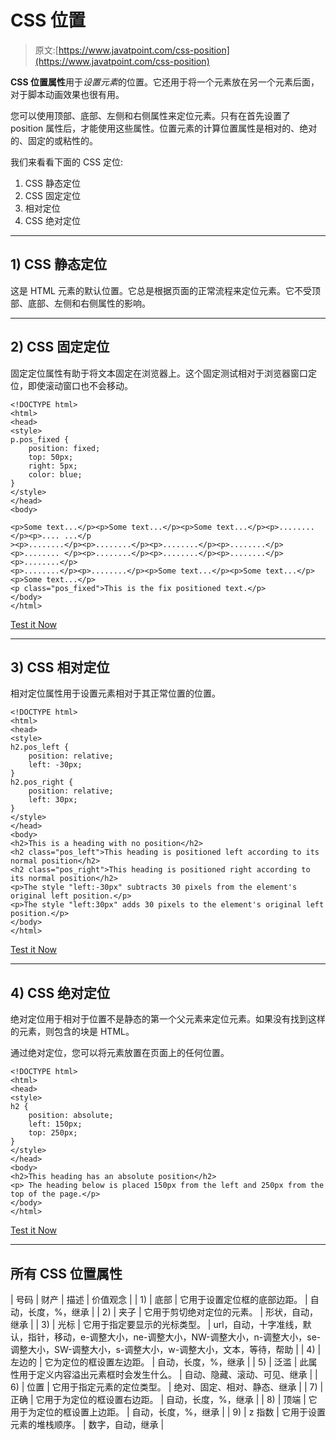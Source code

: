 # CSS 位置

> 原文:[https://www.javatpoint.com/css-position](https://www.javatpoint.com/css-position)

**CSS 位置属性**用于*设置元素*的位置。它还用于将一个元素放在另一个元素后面，对于脚本动画效果也很有用。

您可以使用顶部、底部、左侧和右侧属性来定位元素。只有在首先设置了 position 属性后，才能使用这些属性。位置元素的计算位置属性是相对的、绝对的、固定的或粘性的。

我们来看看下面的 CSS 定位:

1.  CSS 静态定位
2.  CSS 固定定位
3.  相对定位
4.  CSS 绝对定位

* * *

## 1) CSS 静态定位

这是 HTML 元素的默认位置。它总是根据页面的正常流程来定位元素。它不受顶部、底部、左侧和右侧属性的影响。

* * *

## 2) CSS 固定定位

固定定位属性有助于将文本固定在浏览器上。这个固定测试相对于浏览器窗口定位，即使滚动窗口也不会移动。

```
<!DOCTYPE html>
<html>
<head>
<style>
p.pos_fixed {
    position: fixed;
    top: 50px;
    right: 5px;
    color: blue;
}
</style>
</head>
<body>

<p>Some text...</p><p>Some text...</p><p>Some text...</p><p>........</p><p>.... ...</p
><p>........</p><p>........</p><p>........</p><p>........</p>
<p>........ </p><p>........</p><p>........</p><p>........</p><p>........</p>
<p>........</p><p>........</p><p>Some text...</p><p>Some text...</p><p>Some text...</p>
<p class="pos_fixed">This is the fix positioned text.</p>
</body>
</html>

```

[Test it Now](https://www.javatpoint.com/oprweb/test.jsp?filename=cssposition1)

* * *

## 3) CSS 相对定位

相对定位属性用于设置元素相对于其正常位置的位置。

```
<!DOCTYPE html>
<html>
<head>
<style>
h2.pos_left {
    position: relative;
    left: -30px;
}
h2.pos_right {
    position: relative;
    left: 30px;
}
</style>
</head>
<body>
<h2>This is a heading with no position</h2>
<h2 class="pos_left">This heading is positioned left according to its normal position</h2>
<h2 class="pos_right">This heading is positioned right according to its normal position</h2>
<p>The style "left:-30px" subtracts 30 pixels from the element's original left position.</p>
<p>The style "left:30px" adds 30 pixels to the element's original left position.</p>
</body>
</html>

```

[Test it Now](https://www.javatpoint.com/oprweb/test.jsp?filename=cssposition2)

* * *

## 4) CSS 绝对定位

绝对定位用于相对于位置不是静态的第一个父元素来定位元素。如果没有找到这样的元素，则包含的块是 HTML。

通过绝对定位，您可以将元素放置在页面上的任何位置。

```
<!DOCTYPE html>
<html>
<head>
<style>
h2 {
    position: absolute;
    left: 150px;
    top: 250px;
}
</style>
</head>
<body>
<h2>This heading has an absolute position</h2>
<p> The heading below is placed 150px from the left and 250px from the top of the page.</p>
</body>
</html>

```

[Test it Now](https://www.javatpoint.com/oprweb/test.jsp?filename=cssposition3)

* * *

## 所有 CSS 位置属性

| 号码 | 财产 | 描述 | 价值观念 |
| 1) | 底部 | 它用于设置定位框的底部边距。 | 自动，长度，%，继承 |
| 2) | 夹子 | 它用于剪切绝对定位的元素。 | 形状，自动，继承 |
| 3) | 光标 | 它用于指定要显示的光标类型。 | url，自动，十字准线，默认，指针，移动，e-调整大小，ne-调整大小，NW-调整大小，n-调整大小，se-调整大小，SW-调整大小，s-调整大小，w-调整大小，文本，等待，帮助 |
| 4) | 左边的 | 它为定位的框设置左边距。 | 自动，长度，%，继承 |
| 5) | 泛滥 | 此属性用于定义内容溢出元素框时会发生什么。 | 自动、隐藏、滚动、可见、继承 |
| 6) | 位置 | 它用于指定元素的定位类型。 | 绝对、固定、相对、静态、继承 |
| 7) | 正确 | 它用于为定位的框设置右边距。 | 自动，长度，%，继承 |
| 8) | 顶端 | 它用于为定位的框设置上边距。 | 自动，长度，%，继承 |
| 9) | z 指数 | 它用于设置元素的堆栈顺序。 | 数字，自动，继承 |